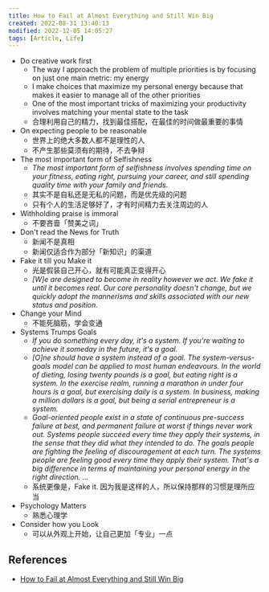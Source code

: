 ```yaml
---
title: How to Fail at Almost Everything and Still Win Big
created: 2022-08-31 13:40:13
modified: 2022-12-05 14:05:27
tags: [Article, Life]
---
```


- Do creative work first
    - The way I approach the problem of multiple priorities is by focusing on just one main metric: my energy
    - I make choices that maximize my personal energy because that makes it easier to manage all of the other priorities
    - One of the most important tricks of maximizing your productivity involves matching your mental state to the task
    - 合理利用自己的精力，找到最佳搭配，在最佳的时间做最重要的事情
- On expecting people to be reasonable
    - 世界上的绝大多数人都不是理性的人
    - 不产生那些莫须有的期待，不去争辩
- The most important form of Selfishness
    - *The most important form of selfishness involves spending time on your fitness, eating right, pursuing your career, and still spending quality time with your family and friends.*
    - 其实不是自私还是无私的问题，而是优先级的问题
    - 只有个人的生活足够好了，才有时间精力去关注周边的人
- Withholding praise is immoral
    - 不要吝啬「赞美之词」
- Don't read the News for Truth
    - 新闻不是真相
    - 新闻仅适合作为部分「新知识」的渠道
- Fake it till you Make it
    - 光是假装自己开心，就有可能真正变得开心
    - *[W]e are designed to become in reality however we act. We fake it until it becomes real. Our core personality doesn't change, but we quickly adopt the mannerisms and skills associated with our new status and position.*
- Change your Mind
    - 不能死脑筋，学会变通
- Systems Trumps Goals
    - *If you do something every day, it's a system. If you're waiting to achieve it someday in the future, it's a goal.*
    - *[O]ne should have a system instead of a goal. The system-versus-goals model can be applied to most human endeavours. In the world of dieting, losing twenty pounds is a goal, but eating right is a system. In the exercise realm, running a marathon in under four hours is a goal, but exercising daily is a system. In business, making a million dollars is a goal, but being a serial entrepreneur is a system.*
    - *Goal-oriented people exist in a state of continuous pre-success failure at best, and permanent failure at worst if things never work out. Systems people succeed every time they apply their systems, in the sense that they did what they intended to do. The goals people are fighting the feeling of discouragement at each turn. The systems people are feeling good every time they apply their system. That's a big difference in terms of maintaining your personal energy in the right direction. …*
    - 系统更像是，Fake it. 因为我是这样的人，所以保持那样的习惯是理所应当
- Psychology Matters
    - 熟悉心理学
- Consider how you Look
    - 可以从外观上开始，让自己更加「专业」一点

## References

- [How to Fail at Almost Everything and Still Win Big](https://fs.blog/scott-adams-fail-at-everything/)
